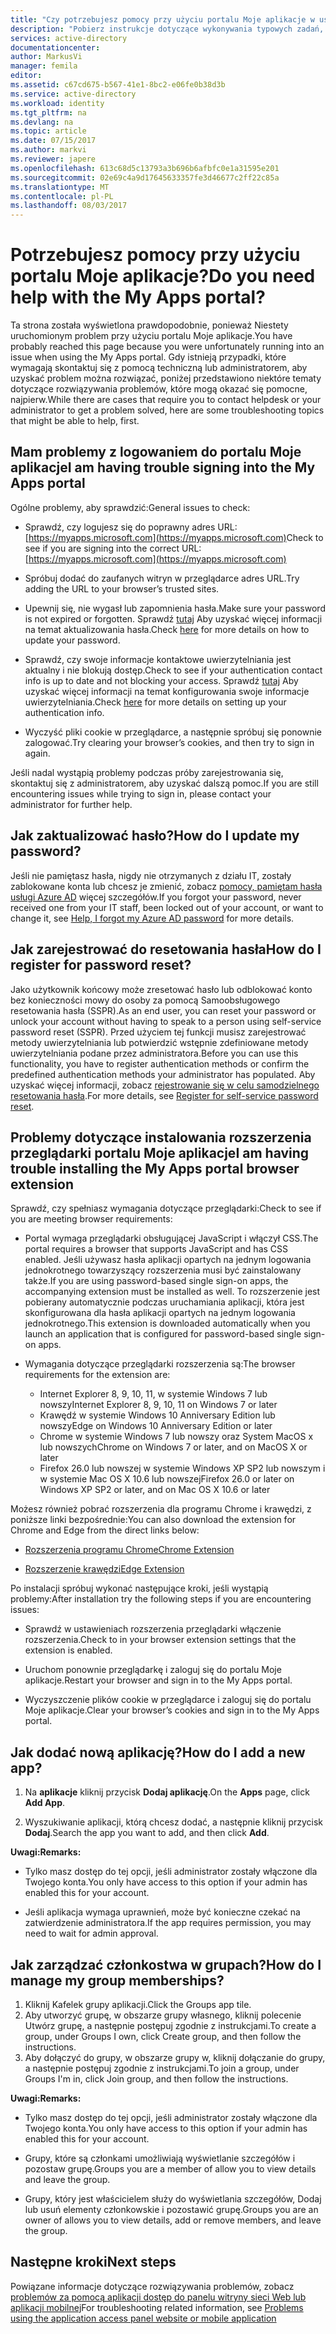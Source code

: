 ```yaml
---
title: "Czy potrzebujesz pomocy przy użyciu portalu Moje aplikacje w usłudze Azure Active Directory | Dokumentacja firmy Microsoft"
description: "Pobierz instrukcje dotyczące wykonywania typowych zadań, podczas pracy z panelu dostępu."
services: active-directory
documentationcenter: 
author: MarkusVi
manager: femila
editor: 
ms.assetid: c67cd675-b567-41e1-8bc2-e06fe0b38d3b
ms.service: active-directory
ms.workload: identity
ms.tgt_pltfrm: na
ms.devlang: na
ms.topic: article
ms.date: 07/15/2017
ms.author: markvi
ms.reviewer: japere
ms.openlocfilehash: 613c68d5c13793a3b696b6afbfc0e1a31595e201
ms.sourcegitcommit: 02e69c4a9d17645633357fe3d46677c2ff22c85a
ms.translationtype: MT
ms.contentlocale: pl-PL
ms.lasthandoff: 08/03/2017
---
```

# <a name="do-you-need-help-with-the-my-apps-portal"></a><span data-ttu-id="29e7d-103">Potrzebujesz pomocy przy użyciu portalu Moje aplikacje?</span><span class="sxs-lookup"><span data-stu-id="29e7d-103">Do you need help with the My Apps portal?</span></span>

<span data-ttu-id="29e7d-104">Ta strona została wyświetlona prawdopodobnie, ponieważ Niestety uruchomionym problem przy użyciu portalu Moje aplikacje.</span><span class="sxs-lookup"><span data-stu-id="29e7d-104">You have probably reached this page because you were unfortunately running into an issue when using the My Apps portal.</span></span> <span data-ttu-id="29e7d-105">Gdy istnieją przypadki, które wymagają skontaktuj się z pomocą techniczną lub administratorem, aby uzyskać problem można rozwiązać, poniżej przedstawiono niektóre tematy dotyczące rozwiązywania problemów, które mogą okazać się pomocne, najpierw.</span><span class="sxs-lookup"><span data-stu-id="29e7d-105">While there are cases that require you to contact helpdesk or your administrator to get a problem solved, here are some troubleshooting topics that might be able to help, first.</span></span>

## <a name="i-am-having-trouble-signing-into-the-my-apps-portal"></a><span data-ttu-id="29e7d-106">Mam problemy z logowaniem do portalu Moje aplikacje</span><span class="sxs-lookup"><span data-stu-id="29e7d-106">I am having trouble signing into the My Apps portal</span></span>

<span data-ttu-id="29e7d-107">Ogólne problemy, aby sprawdzić:</span><span class="sxs-lookup"><span data-stu-id="29e7d-107">General issues to check:</span></span>

- <span data-ttu-id="29e7d-108">Sprawdź, czy logujesz się do poprawny adres URL: [https://myapps.microsoft.com](https://myapps.microsoft.com)</span><span class="sxs-lookup"><span data-stu-id="29e7d-108">Check to see if you are signing into the correct URL: [https://myapps.microsoft.com](https://myapps.microsoft.com)</span></span>

- <span data-ttu-id="29e7d-109">Spróbuj dodać do zaufanych witryn w przeglądarce adres URL.</span><span class="sxs-lookup"><span data-stu-id="29e7d-109">Try adding the URL to your browser’s trusted sites.</span></span>

- <span data-ttu-id="29e7d-110">Upewnij się, nie wygasł lub zapomnienia hasła.</span><span class="sxs-lookup"><span data-stu-id="29e7d-110">Make sure your password is not expired or forgotten.</span></span> <span data-ttu-id="29e7d-111">Sprawdź [tutaj](active-directory-passwords-update-your-own-password.md) Aby uzyskać więcej informacji na temat aktualizowania hasła.</span><span class="sxs-lookup"><span data-stu-id="29e7d-111">Check [here](active-directory-passwords-update-your-own-password.md) for more details on how to update your password.</span></span>

- <span data-ttu-id="29e7d-112">Sprawdź, czy swoje informacje kontaktowe uwierzytelniania jest aktualny i nie blokują dostęp.</span><span class="sxs-lookup"><span data-stu-id="29e7d-112">Check to see if your authentication contact info is up to date and not blocking your access.</span></span> <span data-ttu-id="29e7d-113">Sprawdź [tutaj](https://docs.microsoft.com/en-us/azure/multi-factor-authentication/end-user/multi-factor-authentication-end-user) Aby uzyskać więcej informacji na temat konfigurowania swoje informacje uwierzytelniania.</span><span class="sxs-lookup"><span data-stu-id="29e7d-113">Check [here](https://docs.microsoft.com/en-us/azure/multi-factor-authentication/end-user/multi-factor-authentication-end-user) for more details on setting up your authentication info.</span></span>

- <span data-ttu-id="29e7d-114">Wyczyść pliki cookie w przeglądarce, a następnie spróbuj się ponownie zalogować.</span><span class="sxs-lookup"><span data-stu-id="29e7d-114">Try clearing your browser’s cookies, and then try to sign in again.</span></span>

<span data-ttu-id="29e7d-115">Jeśli nadal wystąpią problemy podczas próby zarejestrowania się, skontaktuj się z administratorem, aby uzyskać dalszą pomoc.</span><span class="sxs-lookup"><span data-stu-id="29e7d-115">If you are still encountering issues while trying to sign in, please contact your administrator for further help.</span></span>


## <a name="how-do-i-update-my-password"></a><span data-ttu-id="29e7d-116">Jak zaktualizować hasło?</span><span class="sxs-lookup"><span data-stu-id="29e7d-116">How do I update my password?</span></span>

<span data-ttu-id="29e7d-117">Jeśli nie pamiętasz hasła, nigdy nie otrzymanych z działu IT, zostały zablokowane konta lub chcesz je zmienić, zobacz [pomocy, pamiętam hasła usługi Azure AD](active-directory-passwords-update-your-own-password.md) więcej szczegółów.</span><span class="sxs-lookup"><span data-stu-id="29e7d-117">If you forgot your password, never received one from your IT staff, been locked out of your account, or want to change it, see [Help, I forgot my Azure AD password](active-directory-passwords-update-your-own-password.md) for more details.</span></span>

## <a name="how-do-i-register-for-password-reset"></a><span data-ttu-id="29e7d-118">Jak zarejestrować do resetowania hasła</span><span class="sxs-lookup"><span data-stu-id="29e7d-118">How do I register for password reset?</span></span>

<span data-ttu-id="29e7d-119">Jako użytkownik końcowy może zresetować hasło lub odblokować konto bez konieczności mowy do osoby za pomocą Samoobsługowego resetowania hasła (SSPR).</span><span class="sxs-lookup"><span data-stu-id="29e7d-119">As an end user, you can reset your password or unlock your account without having to speak to a person using self-service password reset (SSPR).</span></span> <span data-ttu-id="29e7d-120">Przed użyciem tej funkcji musisz zarejestrować metody uwierzytelniania lub potwierdzić wstępnie zdefiniowane metody uwierzytelniania podane przez administratora.</span><span class="sxs-lookup"><span data-stu-id="29e7d-120">Before you can use this functionality, you have to register authentication methods or confirm the predefined authentication methods your administrator has populated.</span></span> <span data-ttu-id="29e7d-121">Aby uzyskać więcej informacji, zobacz [rejestrowanie się w celu samodzielnego resetowania hasła](active-directory-passwords-reset-register.md).</span><span class="sxs-lookup"><span data-stu-id="29e7d-121">For more details, see [Register for self-service password reset](active-directory-passwords-reset-register.md).</span></span>


## <a name="i-am-having-trouble-installing-the-my-apps-portal-browser-extension"></a><span data-ttu-id="29e7d-122">Problemy dotyczące instalowania rozszerzenia przeglądarki portalu Moje aplikacje</span><span class="sxs-lookup"><span data-stu-id="29e7d-122">I am having trouble installing the My Apps portal browser extension</span></span>

<span data-ttu-id="29e7d-123">Sprawdź, czy spełniasz wymagania dotyczące przeglądarki:</span><span class="sxs-lookup"><span data-stu-id="29e7d-123">Check to see if you are meeting browser requirements:</span></span>

- <span data-ttu-id="29e7d-124">Portal wymaga przeglądarki obsługującej JavaScript i włączył CSS.</span><span class="sxs-lookup"><span data-stu-id="29e7d-124">The portal requires a browser that supports JavaScript and has CSS enabled.</span></span> <span data-ttu-id="29e7d-125">Jeśli używasz hasła aplikacji opartych na jednym logowania jednokrotnego towarzyszący rozszerzenia musi być zainstalowany także.</span><span class="sxs-lookup"><span data-stu-id="29e7d-125">If you are using password-based single sign-on apps, the accompanying extension must be installed as well.</span></span> <span data-ttu-id="29e7d-126">To rozszerzenie jest pobierany automatycznie podczas uruchamiania aplikacji, która jest skonfigurowana dla hasła aplikacji opartych na jednym logowania jednokrotnego.</span><span class="sxs-lookup"><span data-stu-id="29e7d-126">This extension is downloaded automatically when you launch an application that is configured for password-based single sign-on apps.</span></span>

- <span data-ttu-id="29e7d-127">Wymagania dotyczące przeglądarki rozszerzenia są:</span><span class="sxs-lookup"><span data-stu-id="29e7d-127">The browser requirements for the extension are:</span></span>
    - <span data-ttu-id="29e7d-128">Internet Explorer 8, 9, 10, 11, w systemie Windows 7 lub nowszy</span><span class="sxs-lookup"><span data-stu-id="29e7d-128">Internet Explorer 8, 9, 10, 11 on Windows 7 or later</span></span>
    - <span data-ttu-id="29e7d-129">Krawędź w systemie Windows 10 Anniversary Edition lub nowszy</span><span class="sxs-lookup"><span data-stu-id="29e7d-129">Edge on Windows 10 Anniversary Edition or later</span></span>
    - <span data-ttu-id="29e7d-130">Chrome w systemie Windows 7 lub nowszy oraz System MacOS x lub nowszych</span><span class="sxs-lookup"><span data-stu-id="29e7d-130">Chrome on Windows 7 or later, and on MacOS X or later</span></span>
    - <span data-ttu-id="29e7d-131">Firefox 26.0 lub nowszej w systemie Windows XP SP2 lub nowszym i w systemie Mac OS X 10.6 lub nowszej</span><span class="sxs-lookup"><span data-stu-id="29e7d-131">Firefox 26.0 or later on Windows XP SP2 or later, and on Mac OS X 10.6 or later</span></span>

<span data-ttu-id="29e7d-132">Możesz również pobrać rozszerzenia dla programu Chrome i krawędzi, z poniższe linki bezpośrednie:</span><span class="sxs-lookup"><span data-stu-id="29e7d-132">You can also download the extension for Chrome and Edge from the direct links below:</span></span>

- [<span data-ttu-id="29e7d-133">Rozszerzenia programu Chrome</span><span class="sxs-lookup"><span data-stu-id="29e7d-133">Chrome Extension</span></span>](https://chrome.google.com/webstore/detail/access-panel-extension/ggjhpefgjjfobnfoldnjipclpcfbgbhl)

- [<span data-ttu-id="29e7d-134">Rozszerzenie krawędzi</span><span class="sxs-lookup"><span data-stu-id="29e7d-134">Edge Extension</span></span>](https://www.microsoft.com/store/apps/9pc9sckkzk84)

<span data-ttu-id="29e7d-135">Po instalacji spróbuj wykonać następujące kroki, jeśli wystąpią problemy:</span><span class="sxs-lookup"><span data-stu-id="29e7d-135">After installation try the following steps if you are encountering issues:</span></span>

- <span data-ttu-id="29e7d-136">Sprawdź w ustawieniach rozszerzenia przeglądarki włączenie rozszerzenia.</span><span class="sxs-lookup"><span data-stu-id="29e7d-136">Check to in your browser extension settings that the extension is enabled.</span></span>

- <span data-ttu-id="29e7d-137">Uruchom ponownie przeglądarkę i zaloguj się do portalu Moje aplikacje.</span><span class="sxs-lookup"><span data-stu-id="29e7d-137">Restart your browser and sign in to the My Apps portal.</span></span>

- <span data-ttu-id="29e7d-138">Wyczyszczenie plików cookie w przeglądarce i zaloguj się do portalu Moje aplikacje.</span><span class="sxs-lookup"><span data-stu-id="29e7d-138">Clear your browser’s cookies and sign in to the My Apps portal.</span></span>

## <a name="how-do-i-add-a-new-app"></a><span data-ttu-id="29e7d-139">Jak dodać nową aplikację?</span><span class="sxs-lookup"><span data-stu-id="29e7d-139">How do I add a new app?</span></span>

1.  <span data-ttu-id="29e7d-140">Na **aplikacje** kliknij przycisk **Dodaj aplikację**.</span><span class="sxs-lookup"><span data-stu-id="29e7d-140">On the **Apps** page, click **Add App**.</span></span>

2.  <span data-ttu-id="29e7d-141">Wyszukiwanie aplikacji, którą chcesz dodać, a następnie kliknij przycisk **Dodaj**.</span><span class="sxs-lookup"><span data-stu-id="29e7d-141">Search the app you want to add, and then click **Add**.</span></span>

<span data-ttu-id="29e7d-142">**Uwagi:**</span><span class="sxs-lookup"><span data-stu-id="29e7d-142">**Remarks:**</span></span>

- <span data-ttu-id="29e7d-143">Tylko masz dostęp do tej opcji, jeśli administrator zostały włączone dla Twojego konta.</span><span class="sxs-lookup"><span data-stu-id="29e7d-143">You only have access to this option if your admin has enabled this for your account.</span></span>

- <span data-ttu-id="29e7d-144">Jeśli aplikacja wymaga uprawnień, może być konieczne czekać na zatwierdzenie administratora.</span><span class="sxs-lookup"><span data-stu-id="29e7d-144">If the app requires permission, you may need to wait for admin approval.</span></span>


## <a name="how-do-i-manage-my-group-memberships"></a><span data-ttu-id="29e7d-145">Jak zarządzać członkostwa w grupach?</span><span class="sxs-lookup"><span data-stu-id="29e7d-145">How do I manage my group memberships?</span></span>

1. <span data-ttu-id="29e7d-146">Kliknij Kafelek grupy aplikacji.</span><span class="sxs-lookup"><span data-stu-id="29e7d-146">Click the Groups app tile.</span></span> 
2. <span data-ttu-id="29e7d-147">Aby utworzyć grupę, w obszarze grupy własnego, kliknij polecenie Utwórz grupę, a następnie postępuj zgodnie z instrukcjami.</span><span class="sxs-lookup"><span data-stu-id="29e7d-147">To create a group, under Groups I own, click Create group, and then follow the instructions.</span></span>
3. <span data-ttu-id="29e7d-148">Aby dołączyć do grupy, w obszarze grupy w, kliknij dołączanie do grupy, a następnie postępuj zgodnie z instrukcjami.</span><span class="sxs-lookup"><span data-stu-id="29e7d-148">To join a group, under Groups I'm in, click Join group, and then follow the instructions.</span></span>

<span data-ttu-id="29e7d-149">**Uwagi:**</span><span class="sxs-lookup"><span data-stu-id="29e7d-149">**Remarks:**</span></span>

- <span data-ttu-id="29e7d-150">Tylko masz dostęp do tej opcji, jeśli administrator zostały włączone dla Twojego konta.</span><span class="sxs-lookup"><span data-stu-id="29e7d-150">You only have access to this option if your admin has enabled this for your account.</span></span>

- <span data-ttu-id="29e7d-151">Grupy, które są członkami umożliwiają wyświetlanie szczegółów i pozostaw grupę.</span><span class="sxs-lookup"><span data-stu-id="29e7d-151">Groups you are a member of allow you to view details and leave the group.</span></span>

- <span data-ttu-id="29e7d-152">Grupy, który jest właścicielem służy do wyświetlania szczegółów, Dodaj lub usuń elementy członkowskie i pozostawić grupę.</span><span class="sxs-lookup"><span data-stu-id="29e7d-152">Groups you are an owner of allows you to view details, add or remove members, and leave the group.</span></span>


## <a name="next-steps"></a><span data-ttu-id="29e7d-153">Następne kroki</span><span class="sxs-lookup"><span data-stu-id="29e7d-153">Next steps</span></span>

<span data-ttu-id="29e7d-154">Powiązane informacje dotyczące rozwiązywania problemów, zobacz [problemów za pomocą aplikacji dostęp do panelu witryny sieci Web lub aplikacji mobilnej](active-directory-application-access-panel-content-map.md)</span><span class="sxs-lookup"><span data-stu-id="29e7d-154">For troubleshooting related information, see [Problems using the application access panel website or mobile application](active-directory-application-access-panel-content-map.md)</span></span>

